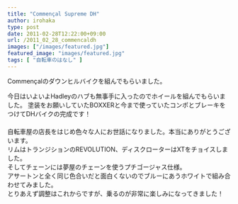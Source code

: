 ```yaml
---
title: "Commençal Supreme DH"
author: irohaka
type: post
date: 2011-02-28T12:22:00+09:00
url: /2011_02_28_commencaldh
images: ["/images/featured.jpg"]
featured_image: "images/featured.jpg"
tags: [ "自転車のはなし" ]
---
```


Commençalのダウンヒルバイクを組んでもらいました。  
 <!--more-->

今日はいよいよHadleyのハブも無事手に入ったのでホイールを組んでもらいました。
塗装をお願いしていたBOXXERと今まで使っていたコンポとブレーキをつけてDHバイクの完成です！  
　  
自転車屋の店長をはじめ色々な人にお世話になりました。本当にありがとうございます。  
リムはトランジションのREVOLUTION、ディスクローターはXTをチョイスしました。  
そしてチェーンには夢屋のチェーンを使うプチゴージャス仕様。  
アサートンと全く同じ色合いだと面白くないのでブルーにあうホワイトで組み合わせてみました。  
とりあえず調整はこれからですが、乗るのが非常に楽しみになってきました！  
 
